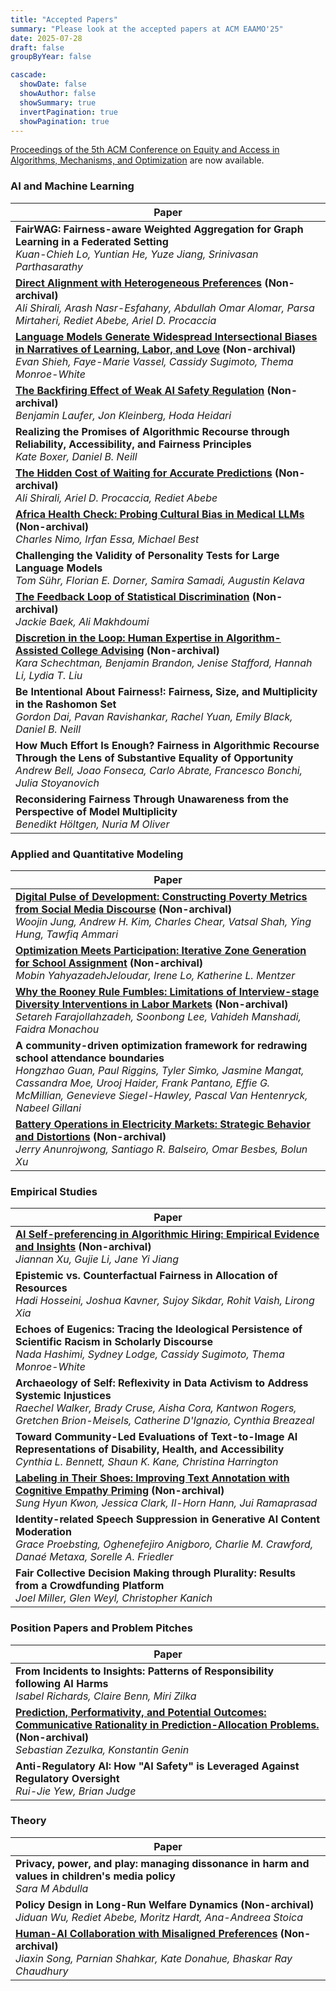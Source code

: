 ```yaml
---
title: "Accepted Papers"
summary: "Please look at the accepted papers at ACM EAAMO'25"
date: 2025-07-28
draft: false
groupByYear: false

cascade:
  showDate: false
  showAuthor: false
  showSummary: true
  invertPagination: true
  showPagination: true
---
```


[Proceedings of the 5th ACM Conference on Equity and Access in Algorithms, Mechanisms, and Optimization](https://dl.acm.org/doi/proceedings/10.1145/3757887) are now available.

### AI and Machine Learning

| Paper |
|-------|
| **FairWAG: Fairness-aware Weighted Aggregation for Graph Learning in a Federated Setting**<br><em>Kuan-Chieh Lo, Yuntian He, Yuze Jiang, Srinivasan Parthasarathy</em> |
| **[Direct Alignment with Heterogeneous Preferences](papers/direct_alignment.pdf)** **(Non-archival)**<br><em>Ali Shirali, Arash Nasr-Esfahany, Abdullah Omar Alomar, Parsa Mirtaheri, Rediet Abebe, Ariel D. Procaccia</em> |
| **[Language Models Generate Widespread Intersectional Biases in Narratives of Learning, Labor, and Love](papers/language_models_generate_widespread_intersectional_biases.pdf)** **(Non-archival)**<br><em>Evan Shieh, Faye-Marie Vassel, Cassidy Sugimoto, Thema Monroe-White</em> |
| **[The Backfiring Effect of Weak AI Safety Regulation](papers/the_backfiring_effect_of_weak_ai_safety_regulation.pdf)** **(Non-archival)**<br><em>Benjamin Laufer, Jon Kleinberg, Hoda Heidari</em> |
| **Realizing the Promises of Algorithmic Recourse through Reliability, Accessibility, and Fairness Principles**<br><em>Kate Boxer, Daniel B. Neill</em> |
| **[The Hidden Cost of Waiting for Accurate Predictions](papers/the_hidden_cost_of_waiting_for_accurate_predictions.pdf)** **(Non-archival)**<br><em>Ali Shirali, Ariel D. Procaccia, Rediet Abebe</em> |
| **[Africa Health Check: Probing Cultural Bias in Medical LLMs](papers/africa_health_check.pdf)** **(Non-archival)**<br><em>Charles Nimo, Irfan Essa, Michael Best</em> |
| **Challenging the Validity of Personality Tests for Large Language Models**<br><em>Tom Sühr, Florian E. Dorner, Samira Samadi, Augustin Kelava</em> |
| **[The Feedback Loop of Statistical Discrimination](papers/the_feedback_loop_of_statistical_discrimination.pdf)** **(Non-archival)**<br><em>Jackie Baek, Ali Makhdoumi</em> |
| **[Discretion in the Loop: Human Expertise in Algorithm-Assisted College Advising](papers/discretion_in_the_loop.pdf)** **(Non-archival)**<br><em>Kara Schechtman, Benjamin Brandon, Jenise Stafford, Hannah Li, Lydia T. Liu</em> |
| **Be Intentional About Fairness!: Fairness, Size, and Multiplicity in the Rashomon Set**<br><em>Gordon Dai, Pavan Ravishankar, Rachel Yuan, Emily Black, Daniel B. Neill</em> |
| **How Much Effort Is Enough? Fairness in Algorithmic Recourse Through the Lens of Substantive Equality of Opportunity**<br><em>Andrew Bell, Joao Fonseca, Carlo Abrate, Francesco Bonchi, Julia Stoyanovich</em> |
| **Reconsidering Fairness Through Unawareness from the Perspective of Model Multiplicity**<br><em>Benedikt Höltgen, Nuria M Oliver</em> |

### Applied and Quantitative Modeling

| Paper |
|-------|
| **[Digital Pulse of Development: Constructing Poverty Metrics from Social Media Discourse](papers/digital_pulse_of_development.pdf)** **(Non-archival)**<br><em>Woojin Jung, Andrew H. Kim, Charles Chear, Vatsal Shah, Ying Hung, Tawfiq Ammari</em> |
| **[Optimization Meets Participation: Iterative Zone Generation for School Assignment](papers/optimization_meets_participation.pdf)** **(Non-archival)**<br><em>Mobin YahyazadehJeloudar, Irene Lo, Katherine L. Mentzer</em> |
| **[Why the Rooney Rule Fumbles: Limitations of Interview-stage Diversity Interventions in Labor Markets](papers/why_the_rooney_rule_fumbles.pdf)** **(Non-archival)**<br><em>Setareh Farajollahzadeh, Soonbong Lee, Vahideh Manshadi, Faidra Monachou</em> |
| **A community-driven optimization framework for redrawing school attendance boundaries**<br><em>Hongzhao Guan, Paul Riggins, Tyler Simko, Jasmine Mangat, Cassandra Moe, Urooj Haider, Frank Pantano, Effie G. McMillian, Genevieve Siegel-Hawley, Pascal Van Hentenryck, Nabeel Gillani</em> |
| **[Battery Operations in Electricity Markets: Strategic Behavior and Distortions](papers/battery_operations_in_electricity_markets.pdf)** **(Non-archival)**<br><em>Jerry Anunrojwong, Santiago R. Balseiro, Omar Besbes, Bolun Xu</em> |

### Empirical Studies

| Paper |
|-------|
| **[AI Self-preferencing in Algorithmic Hiring: Empirical Evidence and Insights](papers/ai_self-preferencing_in_algorithmic_hiring.pdf)** **(Non-archival)**<br><em>Jiannan Xu, Gujie Li, Jane Yi Jiang</em> |
| **Epistemic vs. Counterfactual Fairness in Allocation of Resources**<br><em>Hadi Hosseini, Joshua Kavner, Sujoy Sikdar, Rohit Vaish, Lirong Xia</em> |
| **Echoes of Eugenics: Tracing the Ideological Persistence of Scientific Racism in Scholarly Discourse**<br><em>Nada Hashimi, Sydney Lodge, Cassidy Sugimoto, Thema Monroe-White</em> |
| **Archaeology of Self: Reflexivity in Data Activism to Address Systemic Injustices**<br><em>Raechel Walker, Brady Cruse, Aisha Cora, Kantwon Rogers, Gretchen Brion-Meisels, Catherine D'Ignazio, Cynthia Breazeal</em> |
| **Toward Community-Led Evaluations of Text-to-Image AI Representations of Disability, Health, and Accessibility**<br><em>Cynthia L. Bennett, Shaun K. Kane, Christina Harrington</em> |
| **[Labeling in Their Shoes: Improving Text Annotation with Cognitive Empathy Priming](papers/labeling_in_their_shoes.pdf)** **(Non-archival)**<br><em>Sung Hyun Kwon, Jessica Clark, Il-Horn Hann, Jui Ramaprasad</em> |
| **Identity-related Speech Suppression in Generative AI Content Moderation**<br><em>Grace Proebsting, Oghenefejiro Anigboro, Charlie M. Crawford, Danaé Metaxa, Sorelle A. Friedler</em> |
| **Fair Collective Decision Making through Plurality: Results from a Crowdfunding Platform**<br><em>Joel Miller, Glen Weyl, Christopher Kanich</em> |

### Position Papers and Problem Pitches

| Paper |
|-------|
| **From Incidents to Insights: Patterns of Responsibility following AI Harms**<br><em>Isabel Richards, Claire Benn, Miri Zilka</em> |
| **[Prediction, Performativity, and Potential Outcomes: Communicative Rationality in Prediction-Allocation Problems.](papers/prediction_performativity_and_potential_outcomes.pdf)** **(Non-archival)**<br><em>Sebastian Zezulka, Konstantin Genin</em> |
| **Anti-Regulatory AI: How "AI Safety" is Leveraged Against Regulatory Oversight**<br><em>Rui-Jie Yew, Brian Judge</em> |

### Theory

| Paper |
|-------|
| **Privacy, power, and play: managing dissonance in harm and values in children's media policy**<br><em>Sara M Abdulla</em> |
| **Policy Design in Long-Run Welfare Dynamics** **(Non-archival)**<br><em>Jiduan Wu, Rediet Abebe, Moritz Hardt, Ana-Andreea Stoica</em> |
| **[Human-AI Collaboration with Misaligned Preferences](papers/human-ai_collaboration_with_misaligned_preferences.pdf)** **(Non-archival)**<br><em>Jiaxin Song, Parnian Shahkar, Kate Donahue, Bhaskar Ray Chaudhury</em> |